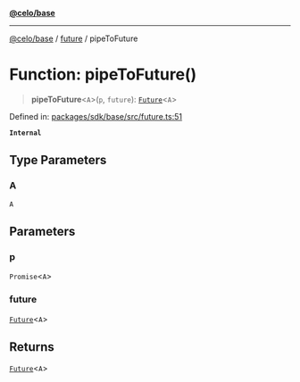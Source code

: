 [**@celo/base**](../../README.md)

***

[@celo/base](../../README.md) / [future](../README.md) / pipeToFuture

# Function: pipeToFuture()

> **pipeToFuture**\<`A`\>(`p`, `future`): [`Future`](../classes/Future.md)\<`A`\>

Defined in: [packages/sdk/base/src/future.ts:51](https://github.com/celo-org/developer-tooling/blob/master/packages/sdk/base/src/future.ts#L51)

**`Internal`**

## Type Parameters

### A

`A`

## Parameters

### p

`Promise`\<`A`\>

### future

[`Future`](../classes/Future.md)\<`A`\>

## Returns

[`Future`](../classes/Future.md)\<`A`\>
